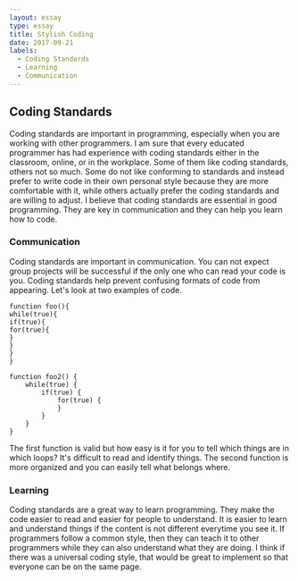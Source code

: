 ```yaml
---
layout: essay
type: essay
title: Stylish Coding
date: 2017-09-21
labels:
  - Coding Standards
  - Learning
  - Communication
---
```

## Coding Standards 
Coding standards are important in programming, especially when you are working with other programmers. I am sure that every educated programmer has had experience with coding standards either in the classroom, online, or in the workplace. Some of them like coding standards, others not so much. Some do not like conforming to standards and instead prefer to write code in their own personal style because they are more comfortable with it, while others actually prefer the coding standards and are willing to adjust. I believe that coding standards are essential in good programming. They are key in communication and they can help you learn how to code. 
### Communication
Coding standards are important in communication. You can not expect group projects will be successful if the only one who can read your code is you. Coding standards help prevent confusing formats of code from appearing. Let's look at two examples of code.

```
function foo(){
while(true){
if(true){
for(true){
}
}
}
}
```
```
function foo2() {
    while(true) {
        if(true) {
            for(true) {
            }
        }
    }    
}

```
The first function is valid but how easy is it for you to tell which things are in which loops? It's difficult to read and identify things. The second function is more organized and you can easily tell what belongs where.
### Learning 
Coding standards are a great way to learn programming. They make the code easier to read and easier for people to understand. It is easier to learn and understand things if the content is not different everytime you see it. If programmers follow a common style, then they can teach it to other programmers while they can also understand what they are doing. I think if there was a universal coding style, that would be great to implement so that everyone can be on the same page.
